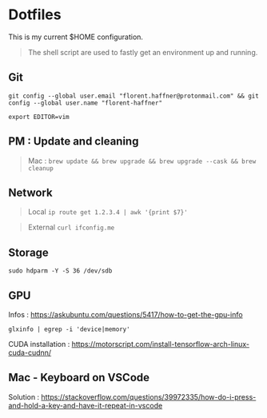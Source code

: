 # Dotfiles

This is my current $HOME configuration.

> The shell script are used to fastly get an environment up and running.

## Git

`git config --global user.email "florent.haffner@protonmail.com" && git config --global user.name "florent-haffner"`

`export EDITOR=vim`

## PM : Update and cleaning

> Mac : `brew update && brew upgrade && brew upgrade --cask && brew cleanup`

## Network

> Local `ip route get 1.2.3.4 | awk '{print $7}'`

> External `curl ifconfig.me`

## Storage

`sudo hdparm -Y -S 36 /dev/sdb`

## GPU

Infos : https://askubuntu.com/questions/5417/how-to-get-the-gpu-info

`glxinfo | egrep -i 'device|memory'`

CUDA installation : https://motorscript.com/install-tensorflow-arch-linux-cuda-cudnn/

## Mac - Keyboard on VSCode

Solution : https://stackoverflow.com/questions/39972335/how-do-i-press-and-hold-a-key-and-have-it-repeat-in-vscode
